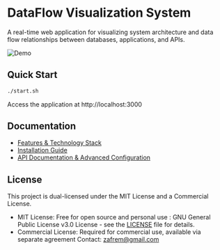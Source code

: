 # DataFlow Visualization System

A real-time web application for visualizing system architecture and data flow relationships between databases, applications, and APIs.

![Demo](./image/Dataflow_View.gif)

## Quick Start

```bash
./start.sh
```

Access the application at http://localhost:3000

## Documentation

- [Features & Technology Stack](doc/features.md)
- [Installation Guide](doc/installation.md)
- [API Documentation & Advanced Configuration](../../wiki)

## License

This project is dual-licensed under the MIT License and a Commercial License.
- MIT License: Free for open source and personal use : GNU General Public License v3.0 License - see the [LICENSE](LICENSE) file for details.
- Commercial License: Required for commercial use, available via separate agreement Contact: zafrem@gmail.com
